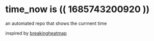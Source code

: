 # time_now is (( 1685743200920 ))

an automated repo that shows the currnent time

inspired by [breakingheatmap](https://github.com/breakingheatmap/breakingheatmap)